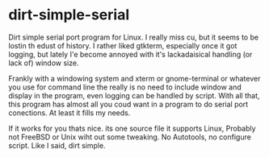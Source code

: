 dirt-simple-serial
==================
Dirt simple serial port program for Linux.  I really miss cu, but
it seems to be lostin th edust of history.  I rather liked gtkterm,
especially once it got logging, but lately I'e become annoyed with it's
lackadaisical handling (or lack of) window size.

Frankly with a windowing system and xterm or gnome-terminal or whatever
you use for command line the really is no need to include window and
display in the program, even logging can be handled by script.  With all
that, this program has almost all you coud want in a program to do serial
port conections.  At least it fills my needs.

If it works for you thats nice.  its one source file it supports Linux,
Probably not FreeBSD or Unix wiht out some tweaking.  No Autotools,
no configure script.  Like I said, dirt simple.
